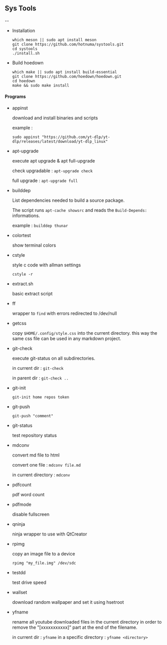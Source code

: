 <link href="style.css" rel="stylesheet"></link>

## Sys Tools

--

* Installation
	
    ```
    which meson || sudo apt install meson
    git clone https://github.com/hotnuma/systools.git
    cd systools
    ./install.sh
    ```

* Build hoedown
    
    ```
    which make || sudo apt install build-essential
    git clone https://github.com/hoedown/hoedown.git
    cd hoedown
    make && sudo make install
    ```


#### Programs

* appinst

    download and install binaries and scripts
    
    example :
    
    `sudo appinst "https://github.com/yt-dlp/yt-dlp/releases/latest/download/yt-dlp_linux"`

* apt-upgrade

    execute apt upgrade & apt full-upgrade
    
    check upgradable : `apt-upgrade check`

    full upgrade : `apt-upgrade full`
    
* builddep

    List dependencies needed to build a source package.
    
    The script runs `apt-cache showsrc` and reads
    the `Build-Depends:` informations.
    
    example : `builddep thunar`

* colortest

    show terminal colors

* cstyle
    
    style c code with allman settings
    
    `cstyle -r`

* extract.sh

    basic extract script

* ff
    
    wrapper to `find` with errors redirected to /dev/null

* getcss
    
    copy `$HOME/.config/style.css` into the current directory.
    this way the same css file can be used in any markdown project.

* git-check

    execute git-status on all subdirectories.
    
    in current dir : `git-check`
    
    in parent dir : `git-check ..`
    
* git-init

    `git-init home repos token`
    
* git-push

    `git-push "comment"`
    
* git-status

    test repository status

* mdconv

    convert md file to html
    
    convert one file : `mdconv file.md`
    
    in current directory : `mdconv`

* pdfcount
    
    pdf word count

* pdfmode
    
    disable fullscreen

* qninja
    
    ninja wrapper to use with QtCreator

* rpimg

    copy an image file to a device
    
    `rpimg "my_file.img" /dev/sdc`

* testdd
    
    test drive speed

* wallset
    
    download random wallpaper and set it using hsetroot

* yfname
    
    rename all youtube downloaded files in the current directory
    in order to remove the "[xxxxxxxxxxx]" part at the end of the
    filename.
    
    in current dir : `yfname`
    in a specific directory : `yfname <directory>`


